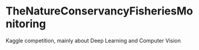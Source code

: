 # TheNatureConservancyFisheriesMonitoring
Kaggle competition, mainly about Deep Learning and Computer Vision

